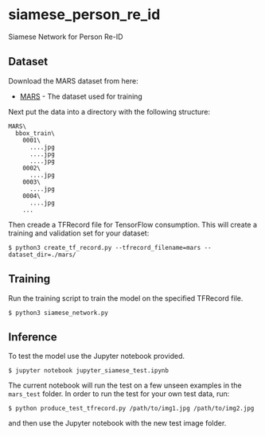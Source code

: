 # siamese_person_re_id
Siamese Network for Person Re-ID

## Dataset

Download the MARS dataset from here:
* [MARS](http://www.liangzheng.com.cn/Project/project_mars.html) - The dataset used for training

Next put the data into a directory with the following structure:

```
MARS\
  bbox_train\
    0001\
      ....jpg
      ....jpg
      ....jpg
    0002\
      ....jpg
    0003\
      ....jpg
    0004\
      ....jpg
    ...
```  
Then creade a TFRecord file for TensorFlow consumption. This will create a training and validation set for your dataset:
```
$ python3 create_tf_record.py --tfrecord_filename=mars --dataset_dir=./mars/
```

## Training
Run the training script to train the model on the specified TFRecord file.
```
$ python3 siamese_network.py
```
## Inference
To test the model use the Jupyter notebook provided.
```
$ jupyter notebook jupyter_siamese_test.ipynb
```
The current notebook will run the test on a few unseen examples in the `mars_test` folder. In order to run the test for your own test data, run:
```
$ python produce_test_tfrecord.py /path/to/img1.jpg /path/to/img2.jpg
``` 
and then use the Jupyter notebook with the new test image folder.
